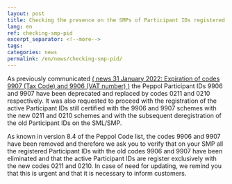 ```yaml
---
layout: post
title: Checking the presence on the SMPs of Participant IDs registered with the codes 9906 and 9907
lang: en
ref: checking-smp-pid
excerpt_separator: <!--more-->
tags:
categories: news
permalink: /en/news/checking-smp-pid/
---
```

As previously communicated [( news 31 January 2022: Expiration of codes 9907 (Tax Code) and 9906 (VAT number) )](https://peppol.agid.gov.it/en/news/NSO-reminder-expiration-validity-codes/) the Peppol Participant IDs 9906 and 9907 have been deprecated and replaced by codes 0211 and 0210 respectively.
It was also requested to proceed with the registration of the active Participant IDs still certified with the 9906 and 9907 schemes with the new 0211 and 0210 schemes and with the subsequent deregistration of the old Participant IDs on the SML/SMP.

As known in version 8.4 of the Peppol Code list, the codes 9906 and 9907 have been removed and therefore we ask you to verify that on your SMP all the registered Participant IDs with the old codes 9906 and 9907 have been eliminated and that the active Participant IDs are register exclusively with the new codes 0211 and 0210.
In case of need for updating, we remind you that this is urgent and that it is necessary to inform customers.
